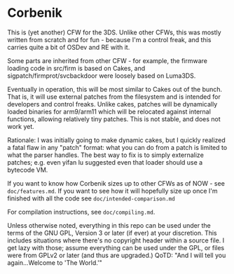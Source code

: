 Corbenik
==============================

This is (yet another) CFW for the 3DS. Unlike other CFWs, this was mostly written from scratch and for fun - because I'm a control freak, and this carries quite a bit of OSDev and RE with it.

Some parts are inherited from other CFW - for example, the firmware loading code in src/firm is based on Cakes, and sigpatch/firmprot/svcbackdoor were loosely based on Luma3DS.

Eventually in operation, this will be most similar to Cakes out of the bunch. That is, it will use external patches from the filesystem and is intended for developers and control freaks. Unlike cakes, patches will be dynamically loaded binaries for arm9/arm11 which will be relocated against internal functions, allowing relatively tiny patches. This is not stable, and does not work yet.

Rationale: I was initially going to make dynamic cakes, but I quickly realized a fatal flaw in any "patch" format: what you can do from a patch is limited to what the parser handles. The best way to fix is to simply externalize patches; e.g. even yifan lu suggested even that loader should use a bytecode VM.

If you want to know how Corbenik sizes up to other CFWs as of NOW - see `doc/features.md`. If you want to see how it will hopefully size up once I'm finished with all the code see `doc/intended-comparison.md`

For compilation instructions, see `doc/compiling.md`.

Unless otherwise noted, everything in this repo can be used under the terms of the GNU GPL, Version 3 or later (if ever) at your discretion. This includes situations where there's no copyright header within a source file. I get lazy with those; assume everything can be used under the GPL, or files were from GPLv2 or later (and thus are upgraded.)
QoTD: "And I will tell you again...Welcome to 'The World.'"
